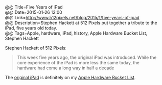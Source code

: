 @@ Title=Five Years of iPad  
@@ Date=2015-01-26 12:00  
@@ Link=http://www.512pixels.net/blog/2015/1/five-years-of-ipad  
@@ Description=Stephen Hackett at 512 Pixels put together a tribute to the iPad, five years old today.  
@@ Tags=Apple, hardware, iPad, history, Apple Hardware Bucket List, Stephen Hackett  

Stephen Hackett of 512 Pixels:
>This week five years ago, the original iPad was introduced. While the core experience of the iPad is more less the same today, the hardware had come a long way in half a decade

The [original iPad][wikipedia] is definitely on my [Apple Hardware Bucket List][bl].

[bl]: http://theoveranalyzed.net/2015/1/26/apple-hardware-bucket-list
[wikipedia]: https://en.wikipedia.org/wiki/IPad_(original)